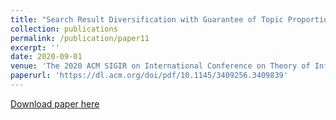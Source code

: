 ```yaml
---
title: "Search Result Diversification with Guarantee of Topic Proportionality"
collection: publications
permalink: /publication/paper11
excerpt: ''
date: 2020-09-01
venue: 'The 2020 ACM SIGIR on International Conference on Theory of Information Retrieval'
paperurl: 'https://dl.acm.org/doi/pdf/10.1145/3409256.3409839'
---
```



[Download paper here](https://dl.acm.org/doi/pdf/10.1145/3409256.3409839)


